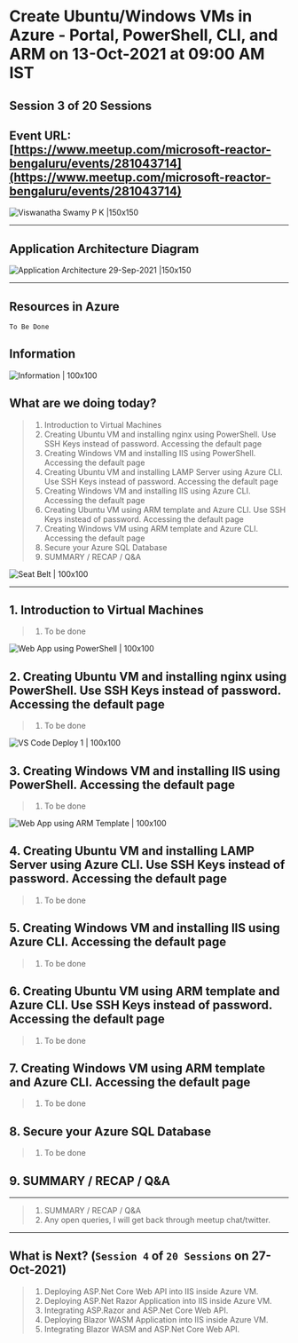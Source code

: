 # Create Ubuntu/Windows VMs in Azure - Portal, PowerShell, CLI, and ARM on 13-Oct-2021 at 09:00 AM IST

## Session **3** of **20** Sessions

## Event URL: [https://www.meetup.com/microsoft-reactor-bengaluru/events/281043714](https://www.meetup.com/microsoft-reactor-bengaluru/events/281043714) 

![Viswanatha Swamy P K |150x150](./documentation/images/ViswanathaSwamy_13thOct.PNG)

---


## Application Architecture Diagram 

![Application Architecture 29-Sep-2021 |150x150](./documentation/images/AppArchitecture_13thOct.PNG)

---

## Resources in Azure

```
To Be Done
```

## Information
![Information | 100x100](./documentation/images/Information.PNG)

## What are we doing today?
> 1. Introduction to Virtual Machines
> 1. Creating Ubuntu VM and installing nginx using PowerShell. Use SSH Keys instead of password. Accessing the default page
> 1. Creating Windows VM and installing IIS using PowerShell. Accessing the default page
> 1. Creating Ubuntu VM and installing LAMP Server using Azure CLI. Use SSH Keys instead of password. Accessing the default page
> 1. Creating Windows VM and installing IIS using Azure CLI. Accessing the default page
> 1. Creating Ubuntu VM using ARM template and Azure CLI. Use SSH Keys instead of password. Accessing the default page
> 1. Creating Windows VM using ARM template and Azure CLI. Accessing the default page
> 1. Secure your Azure SQL Database
> 1. SUMMARY / RECAP / Q&A 

![Seat Belt | 100x100](./documentation/images/SeatBelt.PNG)

*****

## 1. Introduction to Virtual Machines
> 1. To be done

![Web App using PowerShell | 100x100](./documentation/images/WebApp_Using_PowerShell.PNG)

## 2. Creating Ubuntu VM and installing nginx using PowerShell. Use SSH Keys instead of password. Accessing the default page
> 1. To be done

![VS Code Deploy 1 | 100x100](./documentation/images/WebApp_Using_VS2019.PNG)

## 3. Creating Windows VM and installing IIS using PowerShell. Accessing the default page
> 1. To be done

![Web App using ARM Template | 100x100](./documentation/images/WebApp_Using_ARM.PNG)

## 4. Creating Ubuntu VM and installing LAMP Server using Azure CLI. Use SSH Keys instead of password. Accessing the default page
> 1. To be done

## 5. Creating Windows VM and installing IIS using Azure CLI. Accessing the default page
> 1. To be done

## 6. Creating Ubuntu VM using ARM template and Azure CLI. Use SSH Keys instead of password. Accessing the default page
> 1. To be done


## 7. Creating Windows VM using ARM template and Azure CLI. Accessing the default page
> 1. To be done


## 8. Secure your Azure SQL Database
> 1. To be done

## 9. SUMMARY / RECAP / Q&A 

*****
> 1. SUMMARY / RECAP / Q&A 
> 2. Any open queries, I will get back through meetup chat/twitter.
*****

## What is Next? (`Session 4` of `20 Sessions` on 27-Oct-2021)
> 1. Deploying ASP.Net Core Web API into IIS inside Azure VM.
> 1. Deploying ASP.Net Razor Application into IIS inside Azure VM.
> 1. Integrating ASP.Razor and ASP.Net Core Web API.
> 1. Deploying Blazor WASM Application into IIS inside Azure VM.
> 1. Integrating Blazor WASM and ASP.Net Core Web API.

